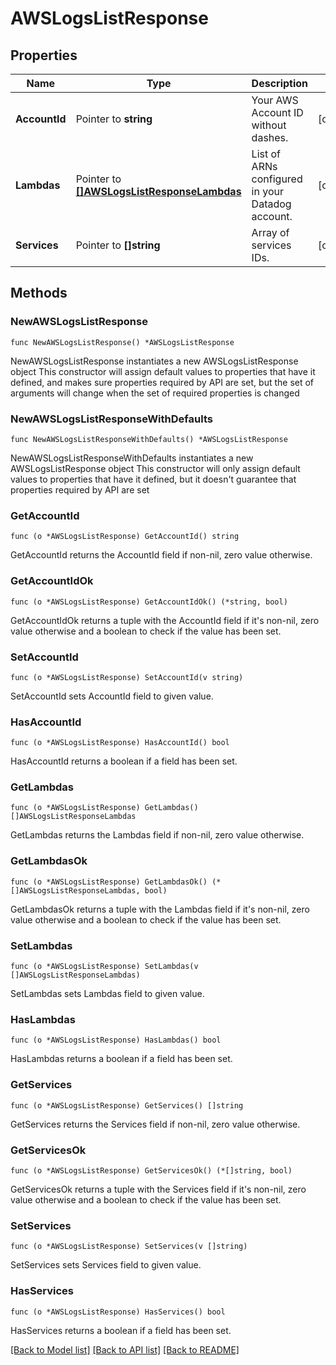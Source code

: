 # AWSLogsListResponse

## Properties

Name | Type | Description | Notes
------------ | ------------- | ------------- | -------------
**AccountId** | Pointer to **string** | Your AWS Account ID without dashes. | [optional] 
**Lambdas** | Pointer to [**[]AWSLogsListResponseLambdas**](AWSLogsListResponse_lambdas.md) | List of ARNs configured in your Datadog account. | [optional] 
**Services** | Pointer to **[]string** | Array of services IDs. | [optional] 

## Methods

### NewAWSLogsListResponse

`func NewAWSLogsListResponse() *AWSLogsListResponse`

NewAWSLogsListResponse instantiates a new AWSLogsListResponse object
This constructor will assign default values to properties that have it defined,
and makes sure properties required by API are set, but the set of arguments
will change when the set of required properties is changed

### NewAWSLogsListResponseWithDefaults

`func NewAWSLogsListResponseWithDefaults() *AWSLogsListResponse`

NewAWSLogsListResponseWithDefaults instantiates a new AWSLogsListResponse object
This constructor will only assign default values to properties that have it defined,
but it doesn't guarantee that properties required by API are set

### GetAccountId

`func (o *AWSLogsListResponse) GetAccountId() string`

GetAccountId returns the AccountId field if non-nil, zero value otherwise.

### GetAccountIdOk

`func (o *AWSLogsListResponse) GetAccountIdOk() (*string, bool)`

GetAccountIdOk returns a tuple with the AccountId field if it's non-nil, zero value otherwise
and a boolean to check if the value has been set.

### SetAccountId

`func (o *AWSLogsListResponse) SetAccountId(v string)`

SetAccountId sets AccountId field to given value.

### HasAccountId

`func (o *AWSLogsListResponse) HasAccountId() bool`

HasAccountId returns a boolean if a field has been set.

### GetLambdas

`func (o *AWSLogsListResponse) GetLambdas() []AWSLogsListResponseLambdas`

GetLambdas returns the Lambdas field if non-nil, zero value otherwise.

### GetLambdasOk

`func (o *AWSLogsListResponse) GetLambdasOk() (*[]AWSLogsListResponseLambdas, bool)`

GetLambdasOk returns a tuple with the Lambdas field if it's non-nil, zero value otherwise
and a boolean to check if the value has been set.

### SetLambdas

`func (o *AWSLogsListResponse) SetLambdas(v []AWSLogsListResponseLambdas)`

SetLambdas sets Lambdas field to given value.

### HasLambdas

`func (o *AWSLogsListResponse) HasLambdas() bool`

HasLambdas returns a boolean if a field has been set.

### GetServices

`func (o *AWSLogsListResponse) GetServices() []string`

GetServices returns the Services field if non-nil, zero value otherwise.

### GetServicesOk

`func (o *AWSLogsListResponse) GetServicesOk() (*[]string, bool)`

GetServicesOk returns a tuple with the Services field if it's non-nil, zero value otherwise
and a boolean to check if the value has been set.

### SetServices

`func (o *AWSLogsListResponse) SetServices(v []string)`

SetServices sets Services field to given value.

### HasServices

`func (o *AWSLogsListResponse) HasServices() bool`

HasServices returns a boolean if a field has been set.


[[Back to Model list]](../README.md#documentation-for-models) [[Back to API list]](../README.md#documentation-for-api-endpoints) [[Back to README]](../README.md)


